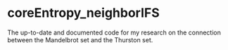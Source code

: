 # coreEntropy_neighborIFS
The up-to-date and documented code for my research on the connection between the Mandelbrot set and the Thurston set.
